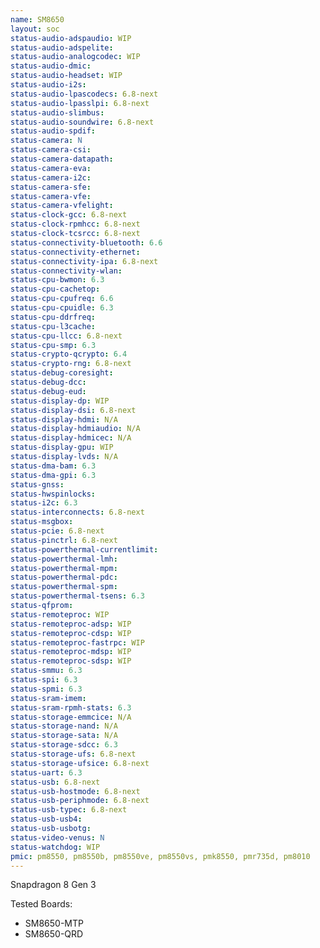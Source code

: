 ```yaml
---
name: SM8650
layout: soc
status-audio-adspaudio: WIP
status-audio-adspelite:
status-audio-analogcodec: WIP
status-audio-dmic:
status-audio-headset: WIP
status-audio-i2s:
status-audio-lpascodecs: 6.8-next
status-audio-lpasslpi: 6.8-next
status-audio-slimbus:
status-audio-soundwire: 6.8-next
status-audio-spdif:
status-camera: N
status-camera-csi:
status-camera-datapath:
status-camera-eva:
status-camera-i2c:
status-camera-sfe:
status-camera-vfe:
status-camera-vfelight:
status-clock-gcc: 6.8-next
status-clock-rpmhcc: 6.8-next
status-clock-tcsrcc: 6.8-next
status-connectivity-bluetooth: 6.6
status-connectivity-ethernet:
status-connectivity-ipa: 6.8-next
status-connectivity-wlan:
status-cpu-bwmon: 6.3
status-cpu-cachetop:
status-cpu-cpufreq: 6.6
status-cpu-cpuidle: 6.3
status-cpu-ddrfreq:
status-cpu-l3cache:
status-cpu-llcc: 6.8-next
status-cpu-smp: 6.3
status-crypto-qcrypto: 6.4
status-crypto-rng: 6.8-next
status-debug-coresight:
status-debug-dcc:
status-debug-eud:
status-display-dp: WIP
status-display-dsi: 6.8-next
status-display-hdmi: N/A
status-display-hdmiaudio: N/A
status-display-hdmicec: N/A
status-display-gpu: WIP
status-display-lvds: N/A
status-dma-bam: 6.3
status-dma-gpi: 6.3
status-gnss:
status-hwspinlocks:
status-i2c: 6.3
status-interconnects: 6.8-next
status-msgbox:
status-pcie: 6.8-next
status-pinctrl: 6.8-next
status-powerthermal-currentlimit:
status-powerthermal-lmh:
status-powerthermal-mpm:
status-powerthermal-pdc:
status-powerthermal-spm:
status-powerthermal-tsens: 6.3
status-qfprom:
status-remoteproc: WIP
status-remoteproc-adsp: WIP
status-remoteproc-cdsp: WIP
status-remoteproc-fastrpc: WIP
status-remoteproc-mdsp: WIP
status-remoteproc-sdsp: WIP
status-smmu: 6.3
status-spi: 6.3
status-spmi: 6.3
status-sram-imem:
status-sram-rpmh-stats: 6.3
status-storage-emmcice: N/A
status-storage-nand: N/A
status-storage-sata: N/A
status-storage-sdcc: 6.3
status-storage-ufs: 6.8-next
status-storage-ufsice: 6.8-next
status-uart: 6.3
status-usb: 6.8-next
status-usb-hostmode: 6.8-next
status-usb-periphmode: 6.8-next
status-usb-typec: 6.8-next
status-usb-usb4:
status-usb-usbotg:
status-video-venus: N
status-watchdog: WIP
pmic: pm8550, pm8550b, pm8550ve, pm8550vs, pmk8550, pmr735d, pm8010
---
```

Snapdragon 8 Gen 3

Tested Boards:
- SM8650-MTP
- SM8650-QRD
